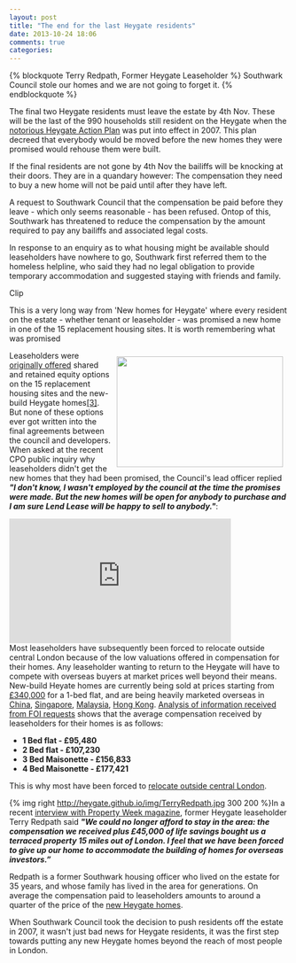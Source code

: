 ```yaml
---
layout: post
title: "The end for the last Heygate residents"
date: 2013-10-24 18:06
comments: true
categories: 
---
```

{% blockquote Terry Redpath, Former Heygate Leaseholder %}
Southwark Council stole our homes and we are not going to forget it.
{% endblockquote %}

The final two Heygate residents must leave the estate by 4th Nov. These will be the last of the 990 households still resident on the Heygate when the [notorious Heygate Action Plan](http://youtu.be/E9-cfAdGiFA) was put into effect in 2007. This plan decreed that everybody would be moved before the new homes they were promised would rehouse them were built.

If the final residents are not gone by 4th Nov the bailiffs will be knocking at their doors. They are in a quandary however: The compensation they need to buy a new home will not be paid until after they have left. 

A request to Southwark Council that the compensation be paid before they leave - which only seems reasonable - has been refused. Ontop of this, Southwark has threatened to reduce the compensation by the amount required to pay any bailiffs and associated legal costs. 

In response to an enquiry as to what housing might be available should leaseholders have nowhere to go, Southwark first referred them to the homeless helpline, who said they had no legal obligation to provide temporary accommodation and suggested staying with friends and family.

Clip

This is a very long way from 'New homes for Heygate' where every resident on the estate - whether tenant or leaseholder - was promised a new home in one of the 15 replacement housing sites. It is worth remembering what was promised


<a href="http://heygate.github.io/img/Appendix8.pdf"><img src="http://heygate.github.io/img/HeygateNews.jpg" width="300" height="200" align="right" style="margin: 10px; float: right"></a>

Leaseholders were <a href="img/HeygateLeaseholderPolicy2005.pdf">originally offered</a> shared and retained equity options on the 15 replacement housing sites and the new-build Heygate homes<a href="#footnote-3">[3]</a>. But none of these options ever got written into the final agreements between the council and developers. When asked at the recent CPO public inquiry why leaseholders didn't get the new homes that they had been promised, the Council's lead officer replied <b><i>"I don't know, I wasn't employed by the council at the time the promises were made. But the new homes will be open for anybody to purchase and I am sure Lend Lease will be happy to sell to anybody."</b></i>: </br>

<iframe width="400" height="225" src="http://www.youtube.com/embed/bLIg4xGZrPI" frameborder="0" allowfullscreen></iframe>
</br>
Most leaseholders have subsequently been forced to relocate outside central London because of the low valuations offered in compensation for their homes. Any leaseholder wanting to return to the Heygate will have to compete with overseas buyers at market prices well beyond their means. New-build Heyate homes are currently being sold at prices starting from <a href="http://trafalgarplace.com">£340,000</a> for a 1-bed flat, and are being heavily marketed overseas in <a href="http://www2.hkej.com/property/article/id/77797">China</a>, <a href="http://www.65house.com/news/20130412/2638.html">Singapore</a>, <a href="http://www.theborneopost.com/2013/04/24/lend-lease-launches-trafalgar-place-development-in-london/">Malaysia</a>, <a href="http://property.hk.msn.com/news/new-development-tc/ad-15774/">Hong Kong</a>. <a href="img/LBSHeygateacquisitionsOct2012.xls">Analysis of information received from FOI requests</a> shows that the average compensation received by leaseholders for their homes is as follows:</p>
<b>
<ul>
<li>1 Bed flat - £95,480</li>
<li>2 Bed flat - £107,230</li>
<li>3 Bed Maisonette - £156,833</li>
<li>4 Bed Maisonette - £177,421</li>
</ul>
</b>



This is why most have been forced to [relocate outside central London](http://www.35percent.org/blog/2013/06/08/the-heygate-diaspora).


{% img right http://heygate.github.io/img/TerryRedpath.jpg 300 200 %}In a recent <a href="http://t.co/m4JMqGdwsZ">interview with Property Week magazine</a>, former Heygate leaseholder Terry Redpath said <i><b>"We could no longer afford to stay in the area: the compensation we received plus £45,000 of life savings bought us a terraced property 15 miles out of London. I feel that we have been forced to give up our home to accommodate the building of homes for overseas investors.”</i></b>
</br>

Redpath is a former Southwark housing officer who lived on the estate for 35 years, and whose family has lived in the area for generations. On average the compensation paid to leaseholders amounts to around a quarter of the price of the <a href="http://trafalgarplace.com/?page_id=29">new Heygate homes</a>.  


When Southwark Council took the decision to push residents off the estate in 2007, it wasn't just bad news for Heygate residents, it was the first step towards putting any new Heygate homes beyond the reach of most people in London.



